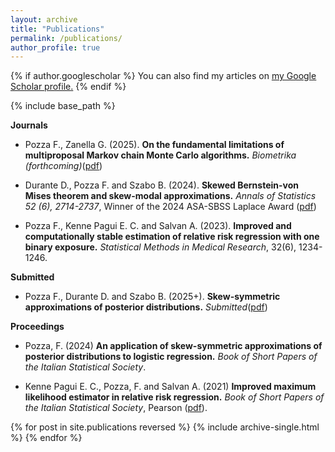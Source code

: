```yaml
---
layout: archive
title: "Publications"
permalink: /publications/
author_profile: true
---
```



{% if author.googlescholar %}
  You can also find my articles on <u><a href="{{author.googlescholar}}">my Google Scholar profile</a>.</u>
{% endif %}

{% include base_path %}

**Journals**

* Pozza F., Zanella G. (2025). **On the fundamental limitations of multiproposal Markov chain Monte Carlo algorithms.** *Biometrika (forthcoming)*([pdf](https://arxiv.org/pdf/2410.23174))

* Durante D., Pozza F. and Szabo B. (2024). **Skewed Bernstein-von Mises theorem and skew-modal approximations.** *Annals of Statistics 52 (6), 2714-2737*, Winner of the 2024 ASA-SBSS Laplace Award ([pdf](https://arxiv.org/abs/2301.03038))
  
* Pozza F., Kenne Pagui E. C. and Salvan A. (2023). **Improved and computationally stable estimation of relative risk regression with one binary exposure.** *Statistical Methods in Medical Research*, 32(6), 1234-1246.

**Submitted**

* Pozza F., Durante D. and Szabo B. (2025+). **Skew-symmetric approximations of posterior distributions.** *Submitted*([pdf](https://arxiv.org/abs/2409.14167))

**Proceedings**

* Pozza, F. (2024) 
**An application of skew-symmetric approximations of posterior distributions to logistic regression.**
*Book of Short Papers of the Italian Statistical Society*.

* Kenne Pagui E. C., Pozza, F. and Salvan A. (2021) 
**Improved maximum likelihood estimator in relative risk regression.**
*Book of Short Papers of the Italian Statistical Society*, Pearson ([pdf](https://it.pearson.com/content/dam/region-core/italy/pearson-italy/pdf/Docenti/Università/pearson-sis-book-2021-parte-2.pdf)).


{% for post in site.publications reversed %}
  {% include archive-single.html %}
{% endfor %}
